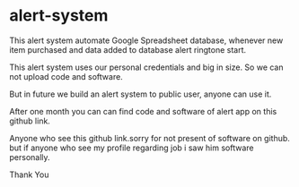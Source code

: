 # alert-system
This alert system automate Google Spreadsheet database, whenever new item purchased and data added to database alert ringtone start.

This alert system uses our personal credentials and big in size. So we can not upload code and software.

But in future we build an alert system to public user, anyone can use it.

After one month you can can find code and software of alert app on this github link.

Anyone who see this github link.sorry for not present of software on github. but 
if anyone who see  my profile regarding job i saw him software personally.

Thank You
